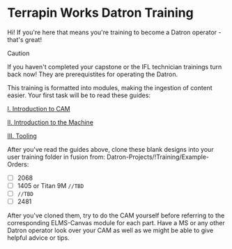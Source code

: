 
# Terrapin Works Datron Training

Hi! If you're here that means you're training to become a Datron operator - that's great!

> [!CAUTION]
> If you haven't completed your capstone or the IFL technician trainings turn back now! They are prerequistites for operating the Datron.

This training is formatted into modules, making the ingestion of content easier. Your first task will be to read these guides:

[I. Introduction to CAM](/guides/cambrief.md)

[II. Introduction to the Machine](/guides/introduction.md)

[III. Tooling](/guides/tooling.md)

After you've read the guides above, clone these blank designs into your user training folder in fusion from: Datron-Projects/!Training/Example-Orders:

- [ ] 2068
- [ ] 1405 or Titan 9M `//TBD`
- [ ] `//TBD`
- [ ] 2481

After you've cloned them, try to do the CAM yourself before referring to the corresponding ELMS-Canvas module for each part. Have a MS or any other Datron operator look over your CAM as well as we might be able to give helpful advice or tips.
